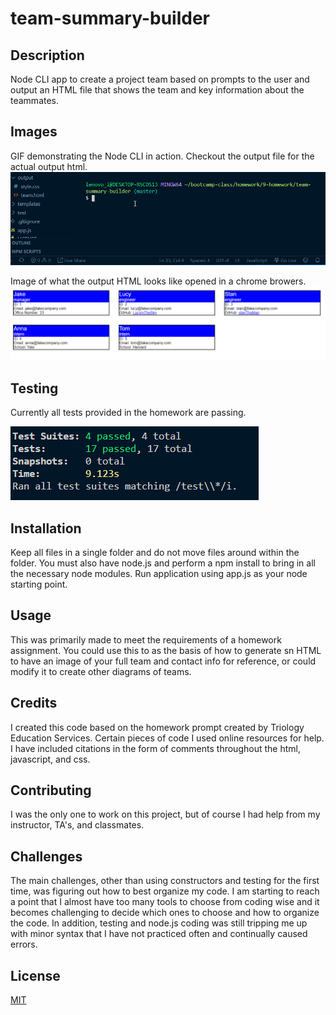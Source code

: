 # team-summary-builder

## Description 
Node CLI app to create a project team based on prompts to the user and output an HTML file that shows the team and key information about the teammates.

## Images
GIF demonstrating the Node CLI in action. Checkout the output file for the actual output html.
![animation of the node command line input being used](./images/team-summary-builder-in-action.gif)

Image of what the output HTML looks like opened in a chrome browers.
![image of what output HTML looks like opened in a chrome browser](./images/html-image.png)

## Testing
Currently all tests provided in the homework are passing.

![Screen capture of showing all tests passing based on output from the application Jest](./images/tests.png)

## Installation 
Keep all files in a single folder and do not move files around within the folder. You must also have node.js and perform a npm install to bring in all the necessary node modules. Run application using app.js as your node starting point.

## Usage 
This was primarily made to meet the requirements of a homework assignment. You could use this to as the basis of how to generate sn HTML to have an image of your full team and contact info for reference, or could modify it to create other diagrams of teams.

## Credits 
I created this code based on the homework prompt created by Triology Education Services. Certain pieces of code I used online resources for help. I have included citations in the form of comments throughout the html, javascript, and css.

## Contributing 
I was the only one to work on this project, but of course I had help from my instructor, TA's, and classmates.

## Challenges
The main challenges, other than using constructors and testing for the first time, was figuring out how to best organize my code. I am starting to reach a point that I almost have too many tools to choose from coding wise and it becomes challenging to decide which ones to choose and how to organize the code. In addition, testing and node.js coding was still tripping me up with minor syntax that I have not practiced often and continually caused errors.

## License
[MIT](https://choosealicense.com/licenses/mit/)
